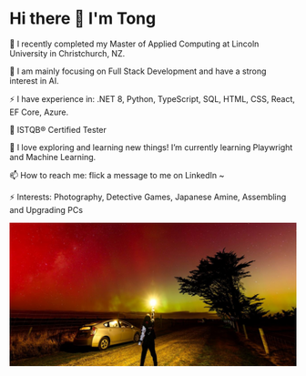 # Hi there 👋 I'm Tong

🔭 I recently completed my Master of Applied Computing at Lincoln University in Christchurch, NZ.

🔧 I am mainly focusing on Full Stack Development and have a strong interest in AI.

⚡ I have experience in: .NET 8, Python, TypeScript, SQL, HTML, CSS, React, EF Core, Azure.

🔭 ISTQB® Certified Tester

🌱 I love exploring and learning new things! I’m currently learning Playwright and Machine Learning.

📫 How to reach me: flick a message to me on LinkedIn ~

⚡ Interests: Photography, Detective Games, Japanese Amine, Assembling and Upgrading PCs

![Tong's Picture](https://github.com/Tong-Ye-1159668/Tong-Ye-1159668/blob/main/Tong's%20picture.jpg?raw=true)
